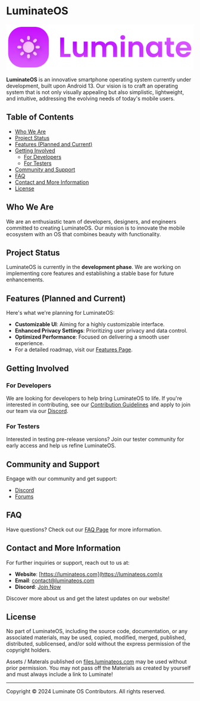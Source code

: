 # LuminateOS

![LuminateOS Logo](./profile/LuminateLogo.svg)

**LuminateOS** is an innovative smartphone operating system currently under development, built upon Android 13. Our vision is to craft an operating system that is not only visually appealing but also simplistic, lightweight, and intuitive, addressing the evolving needs of today's mobile users.

## Table of Contents
- [Who We Are](#who-we-are)
- [Project Status](#project-status)
- [Features (Planned and Current)](#features-planned-and-current)
- [Getting Involved](#getting-involved)
  - [For Developers](#for-developers)
  - [For Testers](#for-testers)
- [Community and Support](#community-and-support)
- [FAQ](#faq)
- [Contact and More Information](#contact-and-more-information)
- [License](#license)

## Who We Are
We are an enthusiastic team of developers, designers, and engineers committed to creating LuminateOS. Our mission is to innovate the mobile ecosystem with an OS that combines beauty with functionality.

## Project Status
LuminateOS is currently in the **development phase**. We are working on implementing core features and establishing a stable base for future enhancements.

## Features (Planned and Current)
Here's what we're planning for LuminateOS:
- **Customizable UI**: Aiming for a highly customizable interface.
- **Enhanced Privacy Settings**: Prioritizing user privacy and data control.
- **Optimized Performance**: Focused on delivering a smooth user experience.
- For a detailed roadmap, visit our [Features Page](https://luminateos.com/unfinished).

## Getting Involved

### For Developers
We are looking for developers to help bring LuminateOS to life. If you're interested in contributing, see our [Contribution Guidelines](https://luminateos.com/unfinished) and apply to join our team via our [Discord](http://discord.gg/luminate).

### For Testers
Interested in testing pre-release versions? Join our tester community for early access and help us refine LuminateOS.

## Community and Support
Engage with our community and get support:
- [Discord](http://discord.luminateos.com)
- [Forums](https://luminateos.com/forums)

## FAQ
Have questions? Check out our [FAQ Page](https://luminateos.com/unfinshed) for more information.

## Contact and More Information
For further inquiries or support, reach out to us at:
- **Website**: [https://luminateos.com](https://luminateos.com)x
- **Email**: contact@luminateos.com
- **Discord**: [Join Now](http://luminateos.com/discord)

Discover more about us and get the latest updates on our website!

## License

No part of LuminateOS, including the source code, documentation, or any associated materials, may be used, copied, modified, merged, published, distributed, sublicensed, and/or sold without the express permission of the copyright holders.

Assets / Materals published on [files.luminateos.com](https://files.luminateos.com/) may be used without prior permission. You may not pass off the Materials as created by yourself and must always include a link to Luminate!

---

Copyright © 2024 Luminate OS Contributors. All rights reserved.
